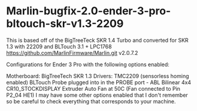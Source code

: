 # Marlin-bugfix-2.0-ender-3-pro-bltouch-skr-v1.3-2209
This is based off of the BigTreeTeck SKR 1.4 Turbo and converted for SKR 1.3 with 22209 and BLTouch 3.1 + LPC1768
https://github.com/MarlinFirmware/Marlin.git   v2.0.7.2

Configurations for Ender 3 Pro with the following options enabled:

Motherboard: BigTreeTech SKR 1.3
Drivers: TMC2209 (sensorless homing enabled)
BLTouch Probe plugged into in the PROBE port - ABL Bilinear 4x4
CR10_STOCKDISPLAY
Extruder Auto Fan at 50C (Fan connected to Pin P2_04 HE1)
I may have some other options enabled that I don't remember so be careful to check everything that corresponds to your machine.
